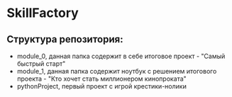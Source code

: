 # SkillFactory

## Структура репозитория:
- module_0, данная папка содержит в себе итоговое проект - "Самый быстрый старт"
- module_1, данная папка содержит ноутбук с решением итогового проекта - "Кто хочет стать миллионером кинопроката"
- pythonProject, первый проект с игрой крестики-нолики

